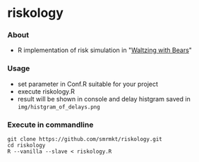 # riskology

### About
- R implementation of risk simulation in "[Waltzing with Bears](http://www.amazon.com/Waltzing-With-Bears-Managing-Software/dp/0932633609)"

### Usage
- set parameter in Conf.R suitable for your project
- execute riskology.R
- result will be shown in console and delay histgram saved in ```img/histgram_of_delays.png```

### Execute in commandline

```
git clone https://github.com/smrmkt/riskology.git
cd riskology
R --vanilla --slave < riskology.R
```